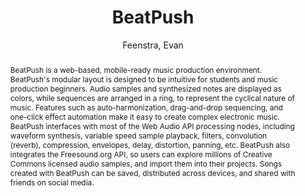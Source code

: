--- 
title: "BeatPush" 
abstract: "BeatPush is a web-based, mobile-ready music production environment. BeatPush's modular layout is designed to be intuitive for students and music production beginners. Audio samples and synthesized notes are displayed as colors, while sequences are arranged in a ring, to represent the cyclical nature of music. Features such as auto-harmonization, drag-and-drop sequencing, and one-click effect automation make it easy to create complex electronic music. BeatPush interfaces with most of the Web Audio API processing nodes, including waveform synthesis, variable speed sample playback, filters, convolution (reverb), compression, envelopes, delay, distortion, panning, etc. BeatPush also integrates the Freesound.org API, so users can explore millions of Creative Commons licensed audio samples, and import them into their projects. Songs created with BeatPush can be saved, distributed across devices, and shared with friends on social media." 
address: "Atlanta, GA, USA" 
author: "Feenstra, Evan"
webAuthor: "Evan Feenstra" 
booktitle: "Proceedings of the International Web Audio Conference" 
editor: "Freeman, Jason and Lerch, Alexander and Paradis, Matthew" 
month: "April"
pages: "" 
publisher: "Georgia Tech" 
series: "WAC '16"
track: "Demo"  
year: "2016" 
id: "2016_EA_16" 
tags: year2016
media: none 
pdflink: /_data/papers/pdf/2016/2016_16.pdf
ISSN: 2663-5844
---